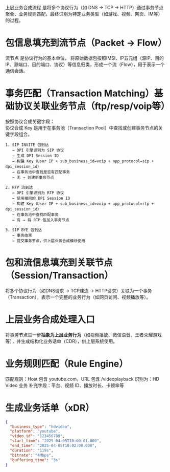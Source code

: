 上层业务合成流程 是将多个协议行为（如 DNS → TCP → HTTP）通过事务节点聚合、业务规则匹配，最终识别为特定业务类型（如游戏、视频、网页、IM等）的过程。

# 包信息填充到流节点（Packet → Flow）
流节点 是协议行为的基本单位，
将原始数据包按照IMSI、IP五元组（源IP、目的IP、源端口、目的端口、协议）等信息归类，形成一个流（Flow），用于表示一个通信会话。

# 事务匹配（Transaction Matching）基础协议关联业务节点（ftp/resp/voip等）

按照协议合成关键字段：      
协议合成 Key 是用于在事务池（Transaction Pool）中查找或创建事务节点的关键字段组合。

```
1. SIP INVITE 包到达
   → DPI 引擎识别为 SIP 协议
   → 生成 DPI Session ID
   → 构建 Key（User IP + sub_business_id=voip + app_protocol=sip + dpi_session_id）
   → 在事务池中查找是否有匹配事务
   → 无 → 创建新事务节点

2. RTP 流到达
   → DPI 引擎识别为 RTP 协议
   → 使用相同的 DPI Session ID
   → 构建 Key（User IP + sub_business_id=voip + app_protocol=rtp + dpi_session_id）
   → 在事务池中查找匹配事务
   → 有 → 将 RTP 包加入事务节点

3. SIP BYE 包到达
   → 事务结束
   → 提交事务节点，供上层业务合成模块使用
```

# 包和流信息填充到关联节点（Session/Transaction）
将多个协议行为（如DNS请求 → TCP建连 → HTTP请求）关联为一个事务（Transaction），表示一个完整的业务行为（如网页访问、视频播放等）。

# 上层业务合成处理入口
将事务节点进一步**抽象为上层业务行为**（如视频播放、微信语音、王者荣耀游戏等），并生成结构化业务话单（CDR），供上层系统使用。

# 业务规则匹配（Rule Engine）
匹配规则：Host 包含 youtube.com，URL 包含 /videoplayback
识别为：HD Video 业务
补充字段：平台、视频 ID、播放时长、卡顿率等

# 生成业务话单（xDR）

```json
{
  "business_type": "hdvideo",
  "platform": "youtube",
  "video_id": "123456789",
  "start_time": "2025-04-05T10:00:01.000",
  "end_time": "2025-04-05T10:02:00.000",
  "duration": "119s",
  "bitrate": "4Mbps",
  "buffering_time": "3s"
}
```